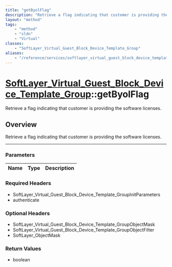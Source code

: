 ```yaml
---
title: "getByolFlag"
description: "Retrieve a flag indicating that customer is providing the software licenses."
layout: "method"
tags:
    - "method"
    - "sldn"
    - "Virtual"
classes:
    - "SoftLayer_Virtual_Guest_Block_Device_Template_Group"
aliases:
    - "/reference/services/softlayer_virtual_guest_block_device_template_group/getByolFlag"
---
```

# [SoftLayer_Virtual_Guest_Block_Device_Template_Group](/reference/services/SoftLayer_Virtual_Guest_Block_Device_Template_Group)::getByolFlag


Retrieve a flag indicating that customer is providing the software licenses.


## Overview 
Retrieve a flag indicating that customer is providing the software licenses.

-----

### Parameters 
|Name | Type | Description |
| --- | --- | --- |


### Required Headers
* SoftLayer_Virtual_Guest_Block_Device_Template_GroupInitParameters
* authenticate


### Optional Headers
* SoftLayer_Virtual_Guest_Block_Device_Template_GroupObjectMask
* SoftLayer_Virtual_Guest_Block_Device_Template_GroupObjectFilter
* SoftLayer_ObjectMask

### Return Values
* boolean




